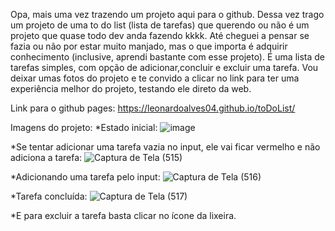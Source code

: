 Opa, mais uma vez trazendo um projeto aqui para o github. Dessa vez trago um projeto de uma to do list (lista de tarefas) que querendo ou não é um projeto que quase todo dev anda fazendo kkkk. Até cheguei a pensar se fazia ou não por estar muito manjado, mas o que importa é adquirir conhecimento (inclusive, aprendi bastante com esse projeto). É uma lista de tarefas simples, com opção de adicionar,concluir e excluir uma tarefa. Vou deixar umas fotos do projeto e te convido a clicar no link para ter uma experiência melhor do projeto, testando ele direto da web.

Link para o github pages: https://leonardoalves04.github.io/toDoList/

Imagens do projeto:
*Estado inicial:
![image](https://user-images.githubusercontent.com/69488943/187187599-3bb3c306-c9cb-45f9-8218-423f56995b1a.png)

*Se tentar adicionar uma tarefa vazia no input, ele vai ficar vermelho e não adiciona a tarefa:
![Captura de Tela (515)](https://user-images.githubusercontent.com/69488943/187188165-2e5f9a97-baa8-4f89-93e4-84010a3f700b.png)

*Adicionando uma tarefa pelo input:
![Captura de Tela (516)](https://user-images.githubusercontent.com/69488943/187188389-80d1ed67-a9bc-4fc5-b8a3-95b85cf24d3f.png)

*Tarefa concluída:
![Captura de Tela (517)](https://user-images.githubusercontent.com/69488943/187188573-275441c3-d9e7-46fe-a614-3b61b9b9d950.png)

*E para excluir a tarefa basta clicar no ícone da lixeira.



